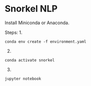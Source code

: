 # Snorkel NLP 
Install Miniconda or Anaconda.

Steps:
1.
``` 
conda env create -f environment.yaml
```

2.
```
conda activate snorkel
```

3.
```
jupyter notebook
```

